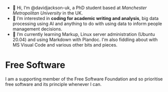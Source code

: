- 👋 Hi, I’m @davidjackson-uk, a PhD student based at *Manchester Metropolitan University* in the UK.
- 👀 I’m interested in **coding for academic writing and analysis**, big data processing using AI and anything to do with using data to inform people management decisions.
- 🌱 I’m currently learning Markup, Linux server administration (Ubuntu 20.04) and using Markdown with Plandoc. I'm also fiddling about with MS Visual Code and various other bits and pieces.

<!---
davidjackson-uk/davidjackson-uk is a ✨ special ✨ repository because its `README.md` (this file) appears on your GitHub profile.
You can click the Preview link to take a look at your changes.
--->
# Free Software
I am a supporting member of the Free Software Foundation and so prioritise free software and its principle whenever I can. 
